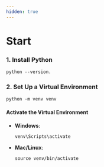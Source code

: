 ```yaml
---
hidden: true
---
```


# Start

### 1. Install Python

```
python --version.
```

### 2. Set Up a Virtual Environment

```
python -m venv venv
```

#### Activate the Virtual Environment

*   **Windows**:

    ```
    venv\Scripts\activate
    ```
*   **Mac/Linux**:

    ```
    source venv/bin/activate
    ```

